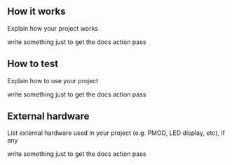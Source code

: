 <!---

This file is used to generate your project datasheet. Please fill in the information below and delete any unused
sections.

You can also include images in this folder and reference them in the markdown. Each image must be less than
512 kb in size, and the combined size of all images must be less than 1 MB.
-->

## How it works

Explain how your project works

write something just to get the docs action pass

## How to test

Explain how to use your project

write something just to get the docs action pass

## External hardware

List external hardware used in your project (e.g. PMOD, LED display, etc), if any

write something just to get the docs action pass

